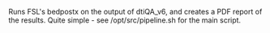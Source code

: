 Runs FSL's bedpostx on the output of dtiQA_v6, and creates a PDF report of the results.
Quite simple - see /opt/src/pipeline.sh for the main script.
